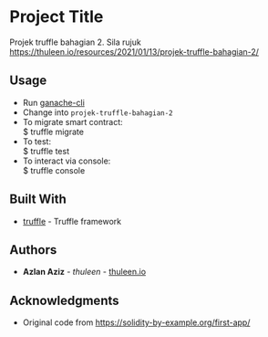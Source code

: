 # Project Title

Projek truffle bahagian 2. Sila rujuk https://thuleen.io/resources/2021/01/13/projek-truffle-bahagian-2/

## Usage

-   Run [ganache-cli](https://github.com/trufflesuite/ganache-cli)
-   Change into `projek-truffle-bahagian-2`
-   To migrate smart contract:<br />
    \$ truffle migrate
-   To test:<br />
    \$ truffle test
-   To interact via console:<br />
    \$ truffle console

## Built With

-   [truffle](https://www.trufflesuite.com/) - Truffle framework

## Authors

-   **Azlan Aziz** - _thuleen_ - [thuleen.io](https://thuleen.io)

## Acknowledgments

-   Original code from https://solidity-by-example.org/first-app/
